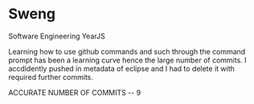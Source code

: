 # Sweng
Software Engineering YearJS

Learning how to use github commands and such through the command prompt has been a learning curve hence the large number of commits.
I accdidently pushed in metadata of eclipse and I had to delete it with required further commits.

ACCURATE NUMBER OF COMMITS -- 9
